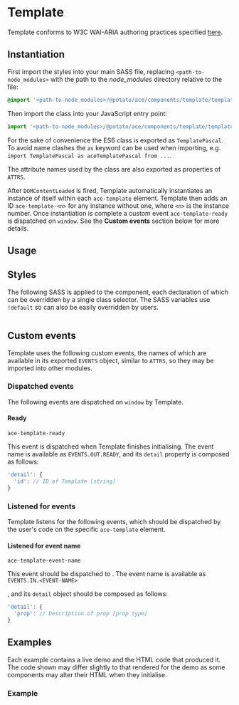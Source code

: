 # Template

<!-- DESCRIBE COMPONENT AND ITS FUNCTIONALITY HERE -->

<!-- TODO: Replace '<w3c-component-name>' -->
Template conforms to W3C WAI-ARIA authoring practices specified [here](https://www.w3.org/TR/wai-aria-practices-1.1/#<w3c-component-name>).


## Instantiation

First import the styles into your main SASS file, replacing `<path-to-node_modules>` with the path to the *node_modules* directory relative to the file:

```scss
@import '<path-to-node_modules>/@potato/ace/components/template/template'
```


Then import the class into your JavaScript entry point:

```js
import '<path-to-node_modules>/@potato/ace/components/template/template';
```

For the sake of convenience the ES6 class is exported as `TemplatePascal`. To avoid name clashes the `as` keyword can be used when importing, e.g. `import TemplatePascal as aceTemplatePascal from ...`.
<!-- TODO: If no ATTRS are exported then remove following sentence -->
The attribute names used by the class are also exported as properties of `ATTRS`.

After `DOMContentLoaded` is fired, Template automatically instantiates an instance of itself within each `ace-template` element. Template then adds an ID `ace-template-<n>` for any instance without one, where `<n>` is the instance number. Once instantiation is complete a custom event `ace-template-ready` is dispatched on `window`. See the **Custom events** section below for more details.


## Usage

<!-- ADD USAGE AND INTERACTION INSTRUCTIONS HERE -->



## Styles

The following SASS is applied to the component, each declaration of which can be overridden by a single class selector. <!-- TODO: If no SASS variables used remove following sentence --> The SASS variables use `!default` so can also be easily overridden by users.

```scss

```


## Custom events

Template uses the following custom events, the names of which are available in its exported `EVENTS` object, similar to `ATTRS`, so they may be imported into other modules.


### Dispatched events

The following events are dispatched on `window` by Template.

#### Ready

`ace-template-ready`

This event is dispatched when Template finishes initialising. The event name is available as `EVENTS.OUT.READY`, and its `detail` property is composed as follows:

```js
'detail': {
  'id': // ID of Template [string]
}
```


### Listened for events

Template listens for the following events, which should be dispatched by the user's code on the specific `ace-template` element.


<!-- TODO: Replace 'Listened for event name' with a descriptive name -->
#### Listened for event name

<!-- TODO: Replace 'template-event-name' with actual value -->
`ace-template-event-name`

<!-- DESCRIBE EVENT HERE AND SPECIFY IF ITS DISPATCHED OR LISTENED FOR -->
This event should be dispatched to <!-- TODO: Describe what the event causes the instance to do -->. The event name is available as  <!-- TODO: Replace <EVENT-NAME> with correct value -->`EVENTS.IN.<EVENT-NAME>`

<!-- TODO: If detail property used add the following and describe each of its properties --> 
, and its `detail` object should be composed as follows:

```js
'detail': {
  'prop': // Description of prop [prop type]
}
```


## Examples

Each example contains a live demo and the HTML code that produced it. The code shown may differ slightly to that rendered for the demo as some components may alter their HTML when they initialise.


<!-- TODO: Replace 'Example' with more descriptive name -->
### Example

<!-- DESCRIBE WHAT THE EXAMPLE SHOWS AND WHY IT SHOULD BE USED THAT WAY -->

<!-- IF EXAMPLE HAS CUSTOM SASS INCLUDE THIS LINE -->
<!-- Custom styles have been applied to this example using HTML classes and are shown below. -->
<!-- IF EXAMPLE HAS CUSTOM JS INCLUDE THIS LINE -->
<!-- The extra JavaScript required by this example is also shown below. -->

<!-- INCLUDE AN EMPTY HTML CODE BLOCK FOR EACH EXAMPLE -->
```html

```

<!-- IF EXAMPLE HAS CUSTOM STYLES INCLUDE AN EMPTY SCSS CODE BLOCK AS WELL -->
<!--
```scss

```
-->

<!-- IF EXAMPLE HAS CUSTOM JS CODE INCLUDE AN EMPTY JS CODE BLOCK AS WELL -->
<!--
```js

```
-->
